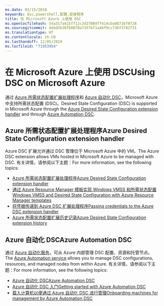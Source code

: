 ```yaml
---
ms.date: 03/15/2018
keywords: dsc,powershell,配置,安装程序
title: 在 Microsoft Azure 上使用 DSC
ms.openlocfilehash: 54a317a415ff12c3d270897f414cba88716f0728
ms.sourcegitcommit: debd2b38fb8070a7357bf1a4bf9cc736f3702f31
ms.translationtype: HT
ms.contentlocale: zh-CN
ms.lasthandoff: 12/05/2019
ms.locfileid: "71953954"
---
```

# <a name="using-dsc-on-microsoft-azure"></a><span data-ttu-id="858b1-103">在 Microsoft Azure 上使用 DSC</span><span class="sxs-lookup"><span data-stu-id="858b1-103">Using DSC on Microsoft Azure</span></span>

<span data-ttu-id="858b1-104">通过 [Azure 所需状态配置扩展处理程序](/azure/virtual-machines/extensions/dsc-overview)和 [Azure 自动化 DSC](/azure/automation/automation-dsc-overview)，Microsoft Azure 中支持所需状态配置 (DSC)。</span><span class="sxs-lookup"><span data-stu-id="858b1-104">Desired State Configuration (DSC) is supported in Microsoft Azure through the [Azure Desired State Configuration extension handler](/azure/virtual-machines/extensions/dsc-overview) and through [Azure Automation DSC](/azure/automation/automation-dsc-overview).</span></span>

## <a name="azure-desired-state-configuration-extension-handler"></a><span data-ttu-id="858b1-105">Azure 所需状态配置扩展处理程序</span><span class="sxs-lookup"><span data-stu-id="858b1-105">Azure Desired State Configuration extension handler</span></span>

<span data-ttu-id="858b1-106">Azure DSC 扩展允许通过 DSC 管理位于 Microsoft Azure 中的 VM。</span><span class="sxs-lookup"><span data-stu-id="858b1-106">The Azure DSC extension allows VMs hosted in Microsoft Azure to be managed with DSC.</span></span>
<span data-ttu-id="858b1-107">有关详情，请参阅以下主题：</span><span class="sxs-lookup"><span data-stu-id="858b1-107">For more information, see the following topics:</span></span>

- [<span data-ttu-id="858b1-108">Azure 所需状态配置扩展处理程序</span><span class="sxs-lookup"><span data-stu-id="858b1-108">Azure Desired State Configuration extension handler</span></span>](/azure/virtual-machines/extensions/dsc-overview)
- [<span data-ttu-id="858b1-109">通过 Azure Resource Manager 模板实现 Windows VMSS 和所需状态配置</span><span class="sxs-lookup"><span data-stu-id="858b1-109">Windows VMSS and Desired State Configuration with Azure Resource Manager templates</span></span>](/azure/virtual-machines/extensions/dsc-template)
- [<span data-ttu-id="858b1-110">将凭据传递到 Azure DSC 扩展处理程序</span><span class="sxs-lookup"><span data-stu-id="858b1-110">Passing credentials to the Azure DSC extension handler</span></span>](/azure/virtual-machines/extensions/dsc-credentials)
- [<span data-ttu-id="858b1-111">Azure 所需状态配置扩展历史记录</span><span class="sxs-lookup"><span data-stu-id="858b1-111">Azure Desired State Configuration extension history</span></span>](azureDscexthistory.md)

## <a name="azure-automation-dsc"></a><span data-ttu-id="858b1-112">Azure 自动化 DSC</span><span class="sxs-lookup"><span data-stu-id="858b1-112">Azure Automation DSC</span></span>

<span data-ttu-id="858b1-113">通过 [Azure 自动化服务](https://azure.microsoft.com/en-us/services/automation/)，可从 Azure 内部管理 DSC 配置、资源和托管节点。</span><span class="sxs-lookup"><span data-stu-id="858b1-113">The [Azure Automation service](https://azure.microsoft.com/en-us/services/automation/) allows you to manage DSC configurations, resources, and managed nodes from within Azure.</span></span> <span data-ttu-id="858b1-114">有关详情，请参阅以下主题：</span><span class="sxs-lookup"><span data-stu-id="858b1-114">For more information, see the following topics:</span></span>

- [<span data-ttu-id="858b1-115">Azure 自动化 DSC</span><span class="sxs-lookup"><span data-stu-id="858b1-115">Azure Automation DSC</span></span>](/azure/automation/automation-dsc-overview)
- [<span data-ttu-id="858b1-116">Azure 自动化 DSC 入门</span><span class="sxs-lookup"><span data-stu-id="858b1-116">Getting started with Azure Automation DSC</span></span>](/azure/automation/automation-dsc-getting-started)
- [<span data-ttu-id="858b1-117">载入计算机以便通过 Azure 自动化 DSC 进行管理</span><span class="sxs-lookup"><span data-stu-id="858b1-117">Onboarding machines for management by Azure Automation DSC</span></span>](/azure/automation/automation-dsc-onboarding)
